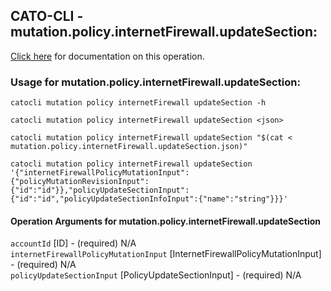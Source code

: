 
## CATO-CLI - mutation.policy.internetFirewall.updateSection:
[Click here](https://api.catonetworks.com/documentation/#mutation-mutation.policy.internetFirewall.updateSection) for documentation on this operation.

### Usage for mutation.policy.internetFirewall.updateSection:

`catocli mutation policy internetFirewall updateSection -h`

`catocli mutation policy internetFirewall updateSection <json>`

`catocli mutation policy internetFirewall updateSection "$(cat < mutation.policy.internetFirewall.updateSection.json)"`

`catocli mutation policy internetFirewall updateSection '{"internetFirewallPolicyMutationInput":{"policyMutationRevisionInput":{"id":"id"}},"policyUpdateSectionInput":{"id":"id","policyUpdateSectionInfoInput":{"name":"string"}}}'`


#### Operation Arguments for mutation.policy.internetFirewall.updateSection ####

`accountId` [ID] - (required) N/A    
`internetFirewallPolicyMutationInput` [InternetFirewallPolicyMutationInput] - (required) N/A    
`policyUpdateSectionInput` [PolicyUpdateSectionInput] - (required) N/A    
